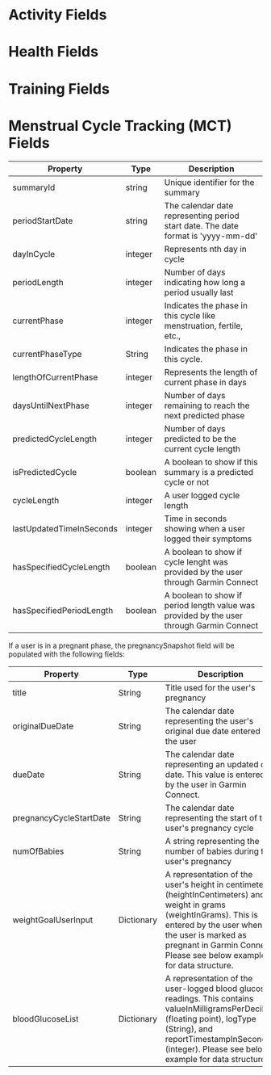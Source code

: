 # Activity Fields

# Health Fields

# Training Fields

# Menstrual Cycle Tracking (MCT) Fields

| Property                 | Type    | Description                                                                              |
| ------------------------ | ------- | ---------------------------------------------------------------------------------------- |
| summaryId                | string  | Unique identifier for the summary                                                        |
| periodStartDate          | string  | The calendar date representing period start date. The date format is 'yyyy-mm-dd'        |
| dayInCycle               | integer | Represents nth day in cycle                                                              |
| periodLength             | integer | Number of days indicating how long a period usually last                                 |
| currentPhase             | integer | Indicates the phase in this cycle like menstruation, fertile, etc.,                      |
| currentPhaseType         | String  | Indicates the phase in this cycle.                                                       |
| lengthOfCurrentPhase     | integer | Represents the length of current phase in days                                           |
| daysUntilNextPhase       | integer | Number of days remaining to reach the next predicted phase                               |
| predictedCycleLength     | integer | Number of days predicted to be the current cycle length                                  |
| isPredictedCycle         | boolean | A boolean to show if this summary is a predicted cycle or not                            |
| cycleLength              | integer | A user logged cycle length                                                               |
| lastUpdatedTimeInSeconds | integer | Time in seconds showing when a user logged their symptoms                                |
| hasSpecifiedCycleLength  | boolean | A boolean to show if cycle lenght was provided by the user through Garmin Connect        |
| hasSpecifiedPeriodLength | boolean | A boolean to show if period length value was provided by the user through Garmin Connect |

If a user is in a pregnant phase, the pregnancySnapshot field will be populated with the following fields:

| Property                | Type       | Description                                                                                                                                                                                                                                     |
| ----------------------- | ---------- | ----------------------------------------------------------------------------------------------------------------------------------------------------------------------------------------------------------------------------------------------- |
| title                   | String     | Title used for the user's pregnancy                                                                                                                                                                                                             |
| originalDueDate         | String     | The calendar date representing the user's original due date entered by the user                                                                                                                                                                 |
| dueDate                 | String     | The calendar date representing an updated due date. This value is entered by the user in Garmin Connect.                                                                                                                                        |
| pregnancyCycleStartDate | String     | The calendar date representing the start of the user's pregnancy cycle                                                                                                                                                                          |
| numOfBabies             | String     | A string representing the number of babies during the user's pregnancy                                                                                                                                                                          |
| weightGoalUserInput     | Dictionary | A representation of the user's height in centimeters (heightInCentimeters) and weight in grams (weightInGrams). This is entered by the user when the user is marked as pregnant in Garmin Connect. Please see below example for data structure. |
| bloodGlucoseList        | Dictionary | A representation of the user-logged blood glucose readings. This contains valueInMilligramsPerDeciliter (floating point), logType (String), and reportTimestampInSeconds (integer). Please see below example for data structure.                |
